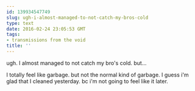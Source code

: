 ```yaml
---
id: 139934547749
slug: ugh-i-almost-managed-to-not-catch-my-bros-cold
type: text
date: 2016-02-24 23:05:53 GMT
tags:
- transmissions from the void
title: ''
---
```

ugh. I almost managed to not catch my bro's cold. but... 

I totally feel like garbage. but not the normal kind of garbage. I guess i'm glad that I cleaned yesterday. bc i'm not going to feel like it later.